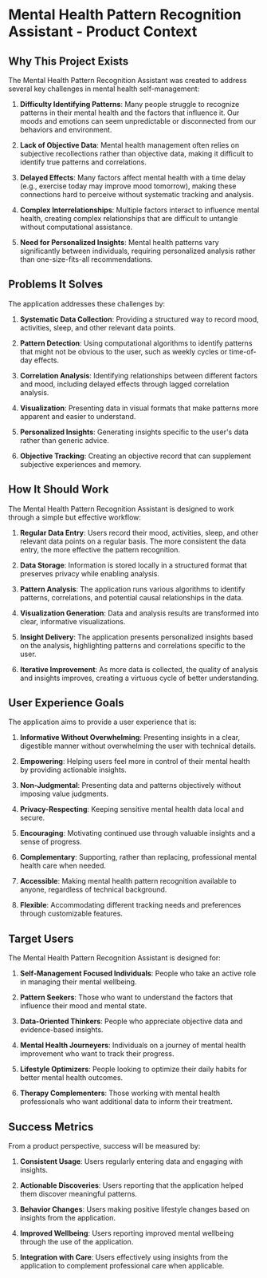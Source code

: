 # Mental Health Pattern Recognition Assistant - Product Context

## Why This Project Exists

The Mental Health Pattern Recognition Assistant was created to address several key challenges in mental health self-management:

1. **Difficulty Identifying Patterns**: Many people struggle to recognize patterns in their mental health and the factors that influence it. Our moods and emotions can seem unpredictable or disconnected from our behaviors and environment.

2. **Lack of Objective Data**: Mental health management often relies on subjective recollections rather than objective data, making it difficult to identify true patterns and correlations.

3. **Delayed Effects**: Many factors affect mental health with a time delay (e.g., exercise today may improve mood tomorrow), making these connections hard to perceive without systematic tracking and analysis.

4. **Complex Interrelationships**: Multiple factors interact to influence mental health, creating complex relationships that are difficult to untangle without computational assistance.

5. **Need for Personalized Insights**: Mental health patterns vary significantly between individuals, requiring personalized analysis rather than one-size-fits-all recommendations.

## Problems It Solves

The application addresses these challenges by:

1. **Systematic Data Collection**: Providing a structured way to record mood, activities, sleep, and other relevant data points.

2. **Pattern Detection**: Using computational algorithms to identify patterns that might not be obvious to the user, such as weekly cycles or time-of-day effects.

3. **Correlation Analysis**: Identifying relationships between different factors and mood, including delayed effects through lagged correlation analysis.

4. **Visualization**: Presenting data in visual formats that make patterns more apparent and easier to understand.

5. **Personalized Insights**: Generating insights specific to the user's data rather than generic advice.

6. **Objective Tracking**: Creating an objective record that can supplement subjective experiences and memory.

## How It Should Work

The Mental Health Pattern Recognition Assistant is designed to work through a simple but effective workflow:

1. **Regular Data Entry**: Users record their mood, activities, sleep, and other relevant data points on a regular basis. The more consistent the data entry, the more effective the pattern recognition.

2. **Data Storage**: Information is stored locally in a structured format that preserves privacy while enabling analysis.

3. **Pattern Analysis**: The application runs various algorithms to identify patterns, correlations, and potential causal relationships in the data.

4. **Visualization Generation**: Data and analysis results are transformed into clear, informative visualizations.

5. **Insight Delivery**: The application presents personalized insights based on the analysis, highlighting patterns and correlations specific to the user.

6. **Iterative Improvement**: As more data is collected, the quality of analysis and insights improves, creating a virtuous cycle of better understanding.

## User Experience Goals

The application aims to provide a user experience that is:

1. **Informative Without Overwhelming**: Presenting insights in a clear, digestible manner without overwhelming the user with technical details.

2. **Empowering**: Helping users feel more in control of their mental health by providing actionable insights.

3. **Non-Judgmental**: Presenting data and patterns objectively without imposing value judgments.

4. **Privacy-Respecting**: Keeping sensitive mental health data local and secure.

5. **Encouraging**: Motivating continued use through valuable insights and a sense of progress.

6. **Complementary**: Supporting, rather than replacing, professional mental health care when needed.

7. **Accessible**: Making mental health pattern recognition available to anyone, regardless of technical background.

8. **Flexible**: Accommodating different tracking needs and preferences through customizable features.

## Target Users

The Mental Health Pattern Recognition Assistant is designed for:

1. **Self-Management Focused Individuals**: People who take an active role in managing their mental wellbeing.

2. **Pattern Seekers**: Those who want to understand the factors that influence their mood and mental state.

3. **Data-Oriented Thinkers**: People who appreciate objective data and evidence-based insights.

4. **Mental Health Journeyers**: Individuals on a journey of mental health improvement who want to track their progress.

5. **Lifestyle Optimizers**: People looking to optimize their daily habits for better mental health outcomes.

6. **Therapy Complementers**: Those working with mental health professionals who want additional data to inform their treatment.

## Success Metrics

From a product perspective, success will be measured by:

1. **Consistent Usage**: Users regularly entering data and engaging with insights.

2. **Actionable Discoveries**: Users reporting that the application helped them discover meaningful patterns.

3. **Behavior Changes**: Users making positive lifestyle changes based on insights from the application.

4. **Improved Wellbeing**: Users reporting improved mental wellbeing through the use of the application.

5. **Integration with Care**: Users effectively using insights from the application to complement professional care when applicable.
